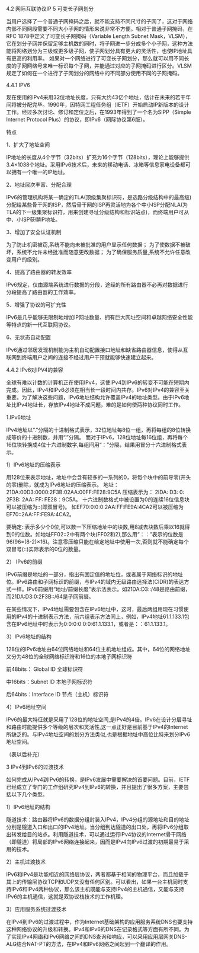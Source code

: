 4.2 网际互联协议IP
5 可变长子网划分

当用户选择了一个普通子网掩码之后，就不能支持不同尺寸的子网了，这对于网络内部不同网段需要不同大小子网的情形来说非常不方便。相对于普通子网掩码，在RFC 1878中定义了可变长子网掩码（Variable Length Subnet Mask，VLSM），它在划分子网并保留足够主机数的同时，将子网进一步分成多个小子网，这种方法能将网络划分为三级或更多级子网，使子网划分具有更大的灵活性，也使IP地址具有更高的利用率。
如果对一个网络进行了可变长子网划分，那么就可以用不同长度的子网网络号来唯一标识每个子网，并能通过对应的子网掩码进行区分。VLSM规定了如何在一个进行了子网划分的网络中的不同部分使用不同的子网掩码。

4.4.1 IPV6

现在使用的IPv4采用32位地址长度，只有大约43亿个地址，估计在未来的若干年间将被分配完毕。1990年，因特网工程任务组（IETF）开始启动IP新版本的设计工作。经过多次讨论、修订和定位之后，在1993年得到了一个名为SIPP（Simple Internet Protocol Plus）的协议，即IPv6（网际协议第6版）。

特点

1、扩大了地址空间

IP地址的长度从4个字节（32bits）扩充为16个字节（128bits），理论上能够提供3.4×1038个地址。采用IPv6技术后，未来的移动电话、冰箱等信息家电设备都可以拥有一个唯一的IP地址。

2、地址层次丰富、分配合理

IPv6的管理机构将某一确定的TLA(顶级集聚标识符，是选路分级结构中的最高级)分配给某些骨干网的ISP，然后骨干网的ISP再灵活地为各个中小ISP分配NLA(为TLA的下一级集聚标识符，用来创建寻址分级结构和标识站点)，而终端用户可从中、小ISP获得IP地址。

3、增加了安全认证机制

为了防止机密被窃,系统不能向未被批准的用户显示任何数据；
为了使数据不被破坏，系统不允许未经批准而随意更改数据；
为了确保服务质量,系统不允许任意改变用户的级别。

4、提高了路由器的转发效率

IPv6规定，仅由源端系统进行数据的分段，途经的所有路由器不必再对数据进行分段提高了路由器的工作效率。

5、增强了协议的可扩充性

IPv6是几乎能够无限制地增加IP网址数量、拥有巨大网址空间和卓越网络安全性能等特点的新一代互联网协议。

6、无状态自动配置

IPv6通过邻居发现机制能为主机自动配置接口地址和缺省路由器信息，使得从互联网到终端用户之间的连接不经过用户干预就能够快速建立起来。



4.4.2  IPv6对IPV4的兼容

全球有难以计数的计算机正在使用IPv4，这使IPv4到IPv6的转变不可能在短期内完成。因此，IPv4和IPv6必须在相当长一段时间内共存。IPv6对IPv4的兼容至关重要。为了解决这些问题，IPv6地址结构允许覆盖IPv4的地址类型。由于IPv6地址比IPv4地址长，存放IPv4地址不成问题，难的是如何使两种协议同时工作。

1.IPv6地址

IPv4地址以“.”分隔的十进制格式表示，32位地址每8位一组，再将每组的8位转换成等价的十进制数，并用“.”分隔。
而对于IPv6，128位地址每16位组，再将每个16位块转换成4位十六进制数字,每组间用“：”分隔，结果用冒分十六进制格式表示。

1）IPv6地址的压缩表示

用128位来表示地址，地址中会含有较多的一系列的0，将每个块中的前导零(开头的零)删除，就成为IPv6地址的压缩表示。
地址：             21DA:00D3:0000:2F3B:02AA:00FF:FE28:9C5A
压缩表示为： 2IDA: D3: 0: 2F3B: 2AA: FF: FE28：9C5A。
十六进制数格式中被设置为0的连续16位信息块可以被压缩为::(即双冒号)。
如EF70:0:0:0:2AA:FF:FE9A:4CA2可以被压缩为EF70::2AA:FF:FE9A:4CA2。



要确定::表示多少个0位,可以数一下压缩地址中的块数,用8减去块数后乘以16就得到0的位数。如地址FF02::2中有两个块(FF02和2),那么用“：：”表示的位数是96(96=(8-2)×16)。注意零压缩只能在给定地址中使用一次,否则就不能确定每个双冒号(::)实际表示的0位的数量。

2） IPv6的前缀

​       IPv6前缀是地址的一部分，指出有固定值的地址位，或者属于网络标识的地址位。IPv6路由和子网标识的前缀，与IPv4的域内无级路由选择法(CIDR)的表达方式一样。IPv6前缀用“地址/前缀长度”表示法表示。如21DA:D3::/48是路由前缀，而21DA:D3:0:2F3B::/64是子网前缀。



在某些情况下，IPv4地址需要包含在IPv6地址中，这时，最后两组用现在习惯使用的IPv4的十进制表示方法，前六组表示方法同上，例如，IPv4地址61.1.133.1包含在IPv6地址中时表示为0:0:0:0:0:0:61.1.133.1，或者是：：61.1.133.1。



3）IPv6地址的结构

128位的IPv6地址由64位网络地址和64位主机地址组成。其中，64位的网络地址又分为48位的全球网络标识符和16位的本地子网标识符

前48bits： Global ID 全球标识符

中16bits：Subnet ID 本地子网标识符

后64bits：Interface ID 节点（主机）标识符

4）IPv6地址空间

​        IPv6的最大特征就是采用了128位的地址空间,是IPv4的4倍。IPv6在设计分层寻址和路由时能提供多个等级的层次和灵活性,这一点正好是目前基于IPv4的Internet所缺乏的。与IPv4地址空间的划分方法类似,也是根据地址中高位比特来划分IPv6地址空间。

（表以后补充）

3 IPv4到IPv6的过渡技术

如何完成从IPv4到IPv6的转换，是IPv6发展中需要解决的首要问题。目前，IETF已经成立了专门的工作组研究IPv4到IPv6的转换，并且提出了很多方案，主要包括以下几个类型。

1）IPv6地址的结构

隧道技术：路由器将IPv6的数据分组封装入IPv4，IPv4分组的源地址和目的地址分别是隧道入口和出口的IPv4地址。当分组到达隧道的出口处，再将IPv6分组取出转发给目的站点。利用隧道技术，可以通过运行IPv4协议的Internet骨干网络（即隧道）将局部的IPv6网络连接起来，因而是IPv4向IPv6过渡的初期最易于采用的技术。

2）主机过渡技术

IPv6和IPv4是功能相近的网络层协议，两者都基于相同的物理平台，而且加载于其上的传输层协议TCP和UDP又没有任何区别。可以看出，如果一台主机同时支持IPv6和IPv4两种协议，那么该主机既能与支持IPv4的主机通信，又能与支持IPv6的主机通信，这就是双协议栈技术的工作机理。

3）应用服务系统过渡技术

在IPv4到IPv6的过渡过程中，作为Internet基础架构的应用服务系统DNS也要支持这种网络协议的升级和转换。IPv4和IPv6的DNS在记录格式等方面有所不同。为了实现IPv4网络和IPv6网络之间的DNS查询和响应，可以采用应用层网关DNS-ALG结合NAT-PT的方法，在IPv4和IPv6网络之间起到一个翻译的作用。